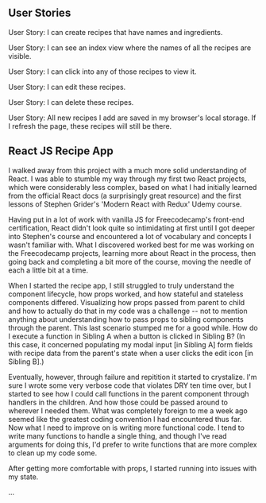 ## User Stories

User Story: I can create recipes that have names and ingredients.

User Story: I can see an index view where the names of all the recipes are visible.

User Story: I can click into any of those recipes to view it.

User Story: I can edit these recipes.

User Story: I can delete these recipes.

User Story: All new recipes I add are saved in my browser's local storage. If I refresh the page, these recipes will still be there.

## React JS Recipe App

I walked away from this project with a much more solid understanding of React. I was able to stumble my way through my first two React projects, which were considerably less complex, based on what I had initially learned from the official React docs (a surprisingly great resource) and the first lessons of Stephen Grider's 'Modern React with Redux' Udemy course. 

Having put in a lot of work with vanilla JS for Freecodecamp's front-end certification, React didn't look quite so intimidating at first until I got deeper into Stephen's course and encountered a lot of vocabulary and concepts I wasn't familiar with. What I discovered worked best for me was working on the Freecodecamp projects, learning more about React in the process, then going back and completing a bit more of the course, moving the needle of each a little bit at a time.

When I started the recipe app, I still struggled to truly understand the component lifecycle, how props worked, and how stateful and stateless components differed. Visualizing how props passed from parent to child and how to actually do that in my code was a challenge -- not to mention anything about understanding how to pass props to sibling components through the parent. This last scenario stumped me for a good while. How do I execute a function in Sibling A when a button is clicked
in Sibling B? (In this case, it concerned populating my modal input [in Sibling A] form fields with recipe data from the parent's state when a user clicks the edit icon [in Sibling B].)

Eventually, however, through failure and repitition it started to crystalize. I'm sure I wrote some very verbose code that violates DRY ten time over, but I started to see how I could call functions in the parent component through handlers in the children. And how those could be passed around to wherever I needed them. What was completely foreign to me a week ago seemed like the greatest coding convention I had encountered thus far. Now what I need to improve on is writing more functional code. I tend to write many functions to handle a single thing, and though I've read arguments for doing this, I'd prefer to write functions that are more complex to clean up my code some.

After getting more comfortable with props, I started running into issues with my state.

...
